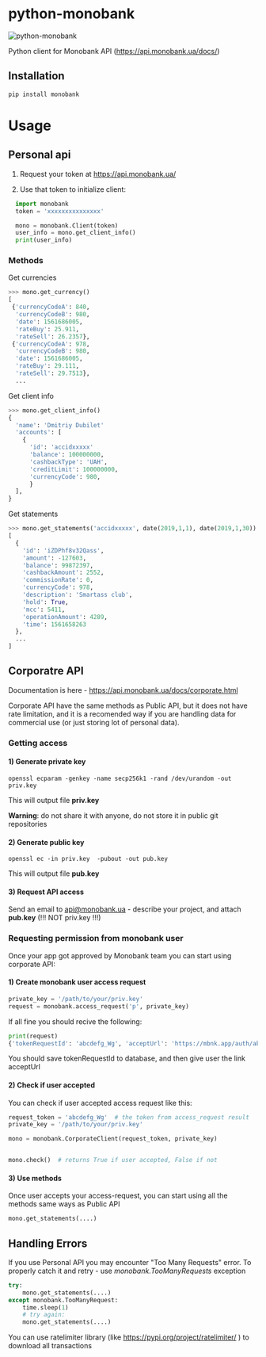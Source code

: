 # python-monobank

![python-monobank](https://raw.githubusercontent.com/vitalik/python-monobank/master/docs/logo.png)

Python client for Monobank API (https://api.monobank.ua/docs/)

## Installation

```
pip install monobank
```


# Usage

## Personal api

1) Request your token at https://api.monobank.ua/

2) Use that token to initialize client:

```python
  import monobank
  token = 'xxxxxxxxxxxxxxx'

  mono = monobank.Client(token)
  user_info = mono.get_client_info()
  print(user_info)
```

### Methods

Get currencies

```python
>>> mono.get_currency()
[
 {'currencyCodeA': 840,
  'currencyCodeB': 980,
  'date': 1561686005,
  'rateBuy': 25.911,
  'rateSell': 26.2357},
 {'currencyCodeA': 978,
  'currencyCodeB': 980,
  'date': 1561686005,
  'rateBuy': 29.111,
  'rateSell': 29.7513},
  ...
```

Get client info

```python
>>> mono.get_client_info()
{
  'name': 'Dmitriy Dubilet'
  'accounts': [
    {
      'id': 'accidxxxxx'
      'balance': 100000000,
      'cashbackType': 'UAH',
      'creditLimit': 100000000,
      'currencyCode': 980,
      }
  ],
}

```


Get statements
```python
>>> mono.get_statements('accidxxxxx', date(2019,1,1), date(2019,1,30))
[
  {
    'id': 'iZDPhf8v32Qass',
    'amount': -127603,
    'balance': 99872397,
    'cashbackAmount': 2552,
    'commissionRate': 0,
    'currencyCode': 978,
    'description': 'Smartass club',
    'hold': True,
    'mcc': 5411,
    'operationAmount': 4289,
    'time': 1561658263
  },
  ...
]
```




## Corporatre API

Documentation is here - https://api.monobank.ua/docs/corporate.html

Corporate API have the same methods as Public API, but it does not have rate limitation, and it is a recomended way if you are handling data for commercial use (or just storing lot of personal data).

### Getting access

#### 1) Generate private key

```
openssl ecparam -genkey -name secp256k1 -rand /dev/urandom -out priv.key
```

This will output file **priv.key** 

**Warning**: do not share it with anyone, do not store it in public git repositories

#### 2) Generate public key

```
openssl ec -in priv.key  -pubout -out pub.key
```

This will output file **pub.key** 

#### 3) Request API access 
Send an email to api@monobank.ua - describe your project, and attach **pub.key** (!!! NOT priv.key !!!)


### Requesting permission from monobank user

Once your app got approved by Monobank team you can start using corporate API:


#### 1) Create monobank user access request

```python
private_key = '/path/to/your/priv.key'
request = monobank.access_request('p', private_key)
```
If all fine you should recive the following:
```python
print(request)
{'tokenRequestId': 'abcdefg_Wg', 'acceptUrl': 'https://mbnk.app/auth/abcdefg_Wg'}
```

You should save tokenRequestId to database, and then give user the link acceptUrl


#### 2) Check if user accepted

You can check if user accepted access request like this:


```python
request_token = 'abcdefg_Wg'  # the token from access_request result
private_key = '/path/to/your/priv.key'

mono = monobank.CorporateClient(request_token, private_key)


mono.check()  # returns True if user accepted, False if not

```


#### 3) Use methods

Once user accepts your access-request, you can start using all the methods same ways as Public API

```python
mono.get_statements(....)
```

## Handling Errors

If you use Personal API you may encounter "Too Many Requests" error. To properly catch it and retry - use *monobank.TooManyRequests* exception

```python
try:
    mono.get_statements(....)
except monobank.TooManyRequest:
    time.sleep(1)
    # try again:
    mono.get_statements(....)
```

You can use ratelimiter library (like https://pypi.org/project/ratelimiter/ ) to download all transactions

